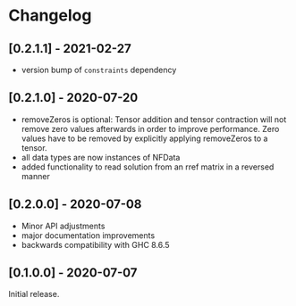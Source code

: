 # Changelog

## [0.2.1.1] - 2021-02-27
 * version bump of `constraints` dependency

## [0.2.1.0] - 2020-07-20
 * removeZeros is optional: Tensor addition and tensor contraction will not remove zero values afterwards in order to improve performance.
   Zero values have to be removed by explicitly applying removeZeros to a tensor.
 * all data types are now instances of NFData
 * added functionality to read solution from an rref matrix in a reversed manner

## [0.2.0.0] - 2020-07-08
 * Minor API adjustments
 * major documentation improvements
 * backwards compatibility with GHC 8.6.5

## [0.1.0.0] - 2020-07-07
Initial release.
